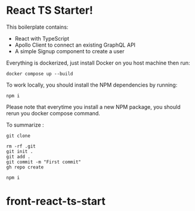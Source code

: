 # React TS Starter!

This boilerplate contains:

- React with TypeScript
- Apollo Client to connect an existing GraphQL API
- A simple Signup component to create a user

Everything is dockerized, just install Docker on you host machine then run:

```
docker compose up --build
```

To work locally, you should install the NPM dependencies by running:

```
npm i
```

Please note that everytime you install a new NPM package, you should rerun you docker compose command.

To summarize :

```
git clone

rm -rf .git
git init .
git add .
git commit -m "First commit"
gh repo create

npm i
```

# front-react-ts-start
